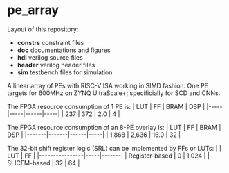 # pe_array
Layout of this repository:
* **constrs** constraint files
* **doc** documentations and figures
* **hdl** verilog source files
* **header** verilog header files
* **sim** testbench files for simulation

A linear array of PEs with RISC-V ISA working in SIMD fashion. 
One PE targets for 600MHz on ZYNQ UltraScale+; specificially for SCD and CNNs.

The FPGA resource consumption of 1 PE is:
| LUT | FF  | BRAM | DSP |
|-----|-----|------|-----|
| 237 | 372 | 2.0  | 4   |

The FPGA resource consumption of an 8-PE overlay is:
|  LUT  |  FF   | BRAM | DSP |
|-------|-------|------|-----|
| 1,868 | 2,636 | 16.0 | 32  |

The 32-bit shift register logic (SRL) can be implemented by FFs or LUTs: 
|                | LUT |   FF  |
|----------------|-----|-------|
| Register-based |  0  | 1,024 |
|  SLICEM-based  |  32 |   64  |
